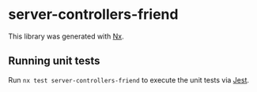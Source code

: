 # server-controllers-friend

This library was generated with [Nx](https://nx.dev).

## Running unit tests

Run `nx test server-controllers-friend` to execute the unit tests via [Jest](https://jestjs.io).
